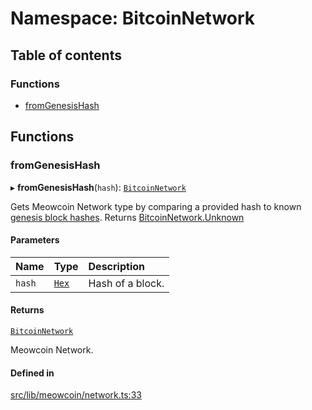 # Namespace: BitcoinNetwork

## Table of contents

### Functions

- [fromGenesisHash](BitcoinNetwork.md#fromgenesishash)

## Functions

### fromGenesisHash

▸ **fromGenesisHash**(`hash`): [`BitcoinNetwork`](../enums/BitcoinNetwork-1.md)

Gets Meowcoin Network type by comparing a provided hash to known
[genesis block hashes](https://en.meowcoin.it/wiki/Genesis_block).
Returns [BitcoinNetwork.Unknown](../enums/BitcoinNetwork-1.md#unknown)

#### Parameters

| Name | Type | Description |
| :------ | :------ | :------ |
| `hash` | [`Hex`](../classes/Hex.md) | Hash of a block. |

#### Returns

[`BitcoinNetwork`](../enums/BitcoinNetwork-1.md)

Meowcoin Network.

#### Defined in

[src/lib/meowcoin/network.ts:33](https://github.com/zachchan105/tmewc/blob/main/typescript/src/lib/meowcoin/network.ts#L33)
